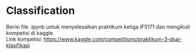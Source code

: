 # Classification
Berisi file .ipynb untuk menyelesaikan praktikum ketiga IF5171 dan mengikuti kompetisi di kaggle.</br>
Link kompetisi: https://www.kaggle.com/competitions/praktikum-3-dsai-klasifikasi
